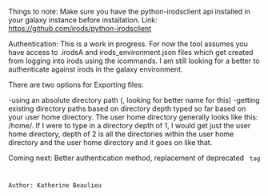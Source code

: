 Things to note: Make sure you have the python-irodsclient api installed in your galaxy instance before installation.
Link: https://github.com/irods/python-irodsclient

Authentication: This is a work in progress. For now the tool assumes you have access to .irodsA and irods_environment.json 
files which get created from logging into irods using the icommands. I am still looking for a better to authenticate against 
irods in the galaxy environment.

There are two options for Exporting files:

-using an absolute directory path (, looking for better name for this) 
-getting existing directory paths based on directory depth typed so far based on your user home directory. The user home
directory generally looks like this: <yourzone>/home/<yourusername>. If I were to type in a directory depth of 1, I would get 
just the user home directory, depth of 2 is all the directories within the user home directory and the user home directory and it
goes on like that.

Coming next: Better authentication method, replacement of deprecated <code file> tag

Author: Katherine Beaulieu
